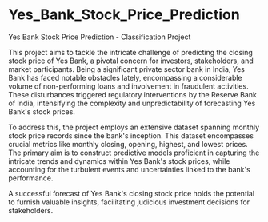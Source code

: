 # Yes_Bank_Stock_Price_Prediction
Yes Bank Stock Price Prediction - Classification Project


This project aims to tackle the intricate challenge of predicting the closing stock price of Yes Bank, a pivotal concern for investors, stakeholders, and market participants. Being a significant private sector bank in India, Yes Bank has faced notable obstacles lately, encompassing a considerable volume of non-performing loans and involvement in fraudulent activities. These disturbances triggered regulatory interventions by the Reserve Bank of India, intensifying the complexity and unpredictability of forecasting Yes Bank's stock prices.

To address this, the project employs an extensive dataset spanning monthly stock price records since the bank's inception. This dataset encompasses crucial metrics like monthly closing, opening, highest, and lowest prices. The primary aim is to construct predictive models proficient in capturing the intricate trends and dynamics within Yes Bank's stock prices, while accounting for the turbulent events and uncertainties linked to the bank's performance.

A successful forecast of Yes Bank's closing stock price holds the potential to furnish valuable insights, facilitating judicious investment decisions for stakeholders.

